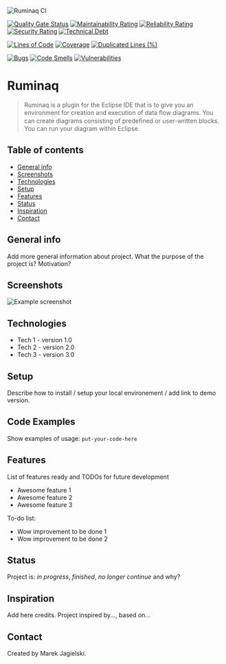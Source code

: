 ![Ruminaq CI](https://github.com/systemincloud/ruminaq/workflows/Ruminaq%20CI/badge.svg)

[![Quality Gate Status](https://sonarcloud.io/api/project_badges/measure?project=org.ruminaq%3Aorg.ruminaq.root&metric=alert_status)](https://sonarcloud.io/dashboard?id=org.ruminaq%3Aorg.ruminaq.root)
[![Maintainability Rating](https://sonarcloud.io/api/project_badges/measure?project=org.ruminaq%3Aorg.ruminaq.root&metric=sqale_rating)](https://sonarcloud.io/dashboard?id=org.ruminaq%3Aorg.ruminaq.root)
[![Reliability Rating](https://sonarcloud.io/api/project_badges/measure?project=org.ruminaq%3Aorg.ruminaq.root&metric=reliability_rating)](https://sonarcloud.io/dashboard?id=org.ruminaq%3Aorg.ruminaq.root)
[![Security Rating](https://sonarcloud.io/api/project_badges/measure?project=org.ruminaq%3Aorg.ruminaq.root&metric=security_rating)](https://sonarcloud.io/dashboard?id=org.ruminaq%3Aorg.ruminaq.root)
[![Technical Debt](https://sonarcloud.io/api/project_badges/measure?project=org.ruminaq%3Aorg.ruminaq.root&metric=sqale_index)](https://sonarcloud.io/dashboard?id=org.ruminaq%3Aorg.ruminaq.root)


[![Lines of Code](https://sonarcloud.io/api/project_badges/measure?project=org.ruminaq%3Aorg.ruminaq.root&metric=ncloc)](https://sonarcloud.io/dashboard?id=org.ruminaq%3Aorg.ruminaq.root)
[![Coverage](https://sonarcloud.io/api/project_badges/measure?project=org.ruminaq%3Aorg.ruminaq.root&metric=coverage)](https://sonarcloud.io/dashboard?id=org.ruminaq%3Aorg.ruminaq.root)
[![Duplicated Lines (%)](https://sonarcloud.io/api/project_badges/measure?project=org.ruminaq%3Aorg.ruminaq.root&metric=duplicated_lines_density)](https://sonarcloud.io/dashboard?id=org.ruminaq%3Aorg.ruminaq.root)


[![Bugs](https://sonarcloud.io/api/project_badges/measure?project=org.ruminaq%3Aorg.ruminaq.root&metric=bugs)](https://sonarcloud.io/dashboard?id=org.ruminaq%3Aorg.ruminaq.root)
[![Code Smells](https://sonarcloud.io/api/project_badges/measure?project=org.ruminaq%3Aorg.ruminaq.root&metric=code_smells)](https://sonarcloud.io/dashboard?id=org.ruminaq%3Aorg.ruminaq.root)
[![Vulnerabilities](https://sonarcloud.io/api/project_badges/measure?project=org.ruminaq%3Aorg.ruminaq.root&metric=vulnerabilities)](https://sonarcloud.io/dashboard?id=org.ruminaq%3Aorg.ruminaq.root)

# Ruminaq
> Ruminaq is a plugin for the Eclipse IDE that is to give you an environment for creation and 
execution of data ﬂow diagrams. You can create diagrams consisting of predeﬁned or user-written blocks. You can run your diagram within 
Eclipse. 

## Table of contents
* [General info](#general-info)
* [Screenshots](#screenshots)
* [Technologies](#technologies)
* [Setup](#setup)
* [Features](#features)
* [Status](#status)
* [Inspiration](#inspiration)
* [Contact](#contact)

## General info
Add more general information about project. What the purpose of the project is? Motivation?

## Screenshots
![Example screenshot](./img/screenshot.png)

## Technologies
* Tech 1 - version 1.0
* Tech 2 - version 2.0
* Tech 3 - version 3.0

## Setup
Describe how to install / setup your local environement / add link to demo version.

## Code Examples
Show examples of usage:
`put-your-code-here`

## Features
List of features ready and TODOs for future development
* Awesome feature 1
* Awesome feature 2
* Awesome feature 3

To-do list:
* Wow improvement to be done 1
* Wow improvement to be done 2

## Status
Project is: _in progress_, _finished_, _no longer continue_ and why?

## Inspiration
Add here credits. Project inspired by..., based on...

## Contact
Created by Marek Jagielski.
